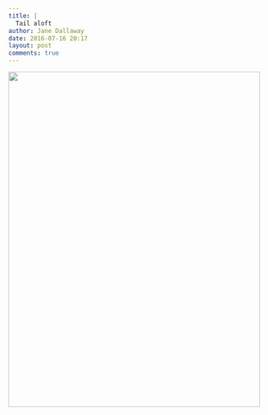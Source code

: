 ```yaml
---
title: |
  Tail aloft
author: Jane Dallaway
date: 2016-07-16 20:17
layout: post
comments: true
---
```


<div><a href="http://static.skitters.dallaway.com/tp_IMG_0494.JPG"><img src="http://static.skitters.dallaway.com/tp_thumb_IMG_0494.JPG" width="500" height="667"/></a></div>



  

      
